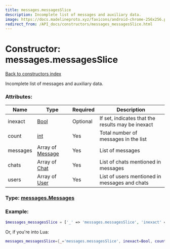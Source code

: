 ```yaml
---
title: messages.messagesSlice
description: Incomplete list of messages and auxiliary data.
image: https://docs.madelineproto.xyz/favicons/android-chrome-256x256.png
redirect_from: /API_docs/constructors/messages_messagesSlice.html
---
```

# Constructor: messages.messagesSlice  
[Back to constructors index](index.md)



Incomplete list of messages and auxiliary data.

### Attributes:

| Name     |    Type       | Required | Description |
|----------|---------------|----------|-------------|
|inexact|[Bool](../types/Bool.md) | Optional|If set, indicates that the results may be inexact|
|count|[int](../types/int.md) | Yes|Total number of messages in the list|
|messages|Array of [Message](../types/Message.md) | Yes|List of messages|
|chats|Array of [Chat](../types/Chat.md) | Yes|List of chats mentioned in messages|
|users|Array of [User](../types/User.md) | Yes|List of users mentioned in messages and chats|



### Type: [messages.Messages](../types/messages.Messages.md)


### Example:

```php
$messages_messagesSlice = ['_' => 'messages.messagesSlice', 'inexact' => Bool, 'count' => int, 'messages' => [Message, Message], 'chats' => [Chat, Chat], 'users' => [User, User]];
```  


Or, if you're into Lua:

```lua
messages_messagesSlice={_='messages.messagesSlice', inexact=Bool, count=int, messages={Message}, chats={Chat}, users={User}}

```


